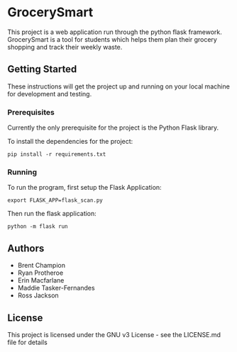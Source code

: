 # GrocerySmart
This project is a web application run through the python flask framework. 
GrocerySmart is a tool for students which helps them plan their grocery shopping and track their weekly waste. 


## Getting Started
These instructions will get the project up and running on your local machine for development and testing. 

### Prerequisites
Currently the only prerequisite for the project is the Python Flask library. 

To install the dependencies for the project:
````
pip install -r requirements.txt
````

### Running
To run the program, first setup the Flask Application: 
````
export FLASK_APP=flask_scan.py
````

Then run the flask application: 
````
python -m flask run
````

## Authors
- Brent Champion
- Ryan Protheroe
- Erin Macfarlane
- Maddie Tasker-Fernandes
- Ross Jackson


## License
This project is licensed under the GNU v3 License - see the LICENSE.md file for details